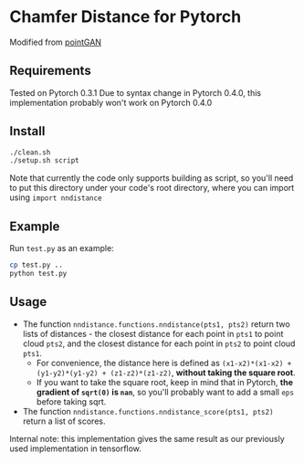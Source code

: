 # Chamfer Distance for Pytorch 
Modified from [pointGAN](https://github.com/fxia22/pointGAN)

## Requirements
Tested on Pytorch 0.3.1
Due to syntax change in Pytorch 0.4.0, this implementation probably won't work on Pytorch 0.4.0

## Install 
```bash
./clean.sh
./setup.sh script
```
Note that currently the code only supports building as script, so you'll need to put this directory under your code's root directory, where you can import using `import nndistance`

## Example
Run `test.py` as an example:

```bash
cp test.py ..
python test.py
```

## Usage
- The function `nndistance.functions.nndistance(pts1, pts2)` return two lists of distances - the closest distance for each point in `pts1` to point cloud `pts2`, and the closest distance for each point in `pts2` to point cloud `pts1`. 
  - For convenience, the distance here is defined as `(x1-x2)*(x1-x2) + (y1-y2)*(y1-y2) + (z1-z2)*(z1-z2)`, **without taking the square root**. 
  - If you want to take the square root, keep in mind that in Pytorch, **the gradient of `sqrt(0)` is `nan`**, so you'll probably want to add a small `eps` before taking sqrt. 
- The function `nndistance.functions.nndistance_score(pts1, pts2)` return a list of scores. 


Internal note: this implementation gives the same result as our previously used implementation in tensorflow.  